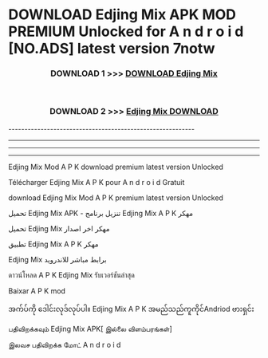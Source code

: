 # DOWNLOAD Edjing Mix  APK MOD PREMIUM Unlocked for A n d r o i d [NO.ADS] latest version 7notw 



<div align="center">

<h3>DOWNLOAD 1 >>> <a href="https://getmod2.web.app/?judul=Edjing Mix ">DOWNLOAD Edjing Mix </a></h3><br>

<h3>DOWNLOAD 2 >>> <a href="https://getmod2.web.app/?judul=Edjing Mix ">Edjing Mix  DOWNLOAD </a></h3>

</div>
----------------------------------------------------------

----------------------------------------------------------

----------------------------------------------------------

----------------------------------------------------------

Edjing Mix  Mod A P K download premium latest version Unlocked

Télécharger Edjing Mix  A P K pour A n d r o i d Gratuit

download Edjing Mix  Mod A P K premium latest version Unlocked

تحميل Edjing Mix  APK - تنزيل برنامج Edjing Mix  A P K مهكر

تحميل Edjing Mix  مهكر اخر اصدار

تطبيق Edjing Mix  A P K مهكر

Edjing Mix  برابط مباشر للاندرويد

ดาวน์โหลด A P K Edjing Mix  รับเวอร์ชันล่าสุด

Baixar A P K mod

အက်ပ်ကို ဒေါင်းလုဒ်လုပ်ပါ။ Edjing Mix  A P K အမည်သည်ကူကိုင်Andriod ဗားရှင်း

பதிவிறக்கவும் Edjing Mix  APK[ இல்லை விளம்பரங்கள்] 
 
இலவச பதிவிறக்க மோட் A n d r o i d




